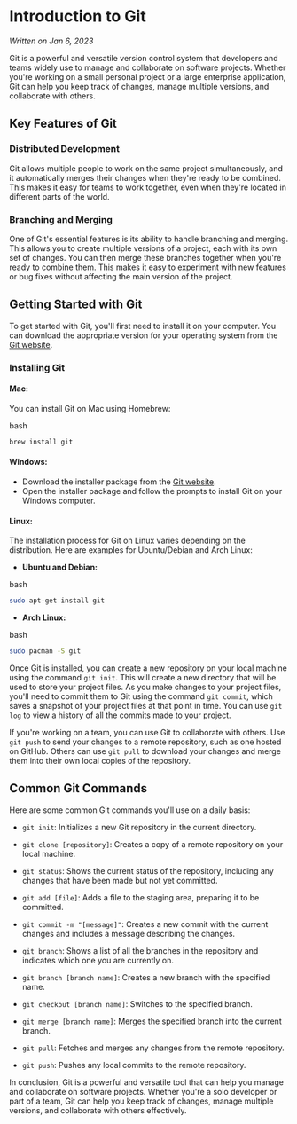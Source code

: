 Introduction to Git
===================

*Written on Jan 6, 2023*



Git is a powerful and versatile version control system that developers and teams widely use to manage and collaborate on software projects. Whether you're working on a small personal project or a large enterprise application, Git can help you keep track of changes, manage multiple versions, and collaborate with others.

Key Features of Git
-------------------

### Distributed Development

Git allows multiple people to work on the same project simultaneously, and it automatically merges their changes when they're ready to be combined. This makes it easy for teams to work together, even when they're located in different parts of the world.

### Branching and Merging

One of Git's essential features is its ability to handle branching and merging. This allows you to create multiple versions of a project, each with its own set of changes. You can then merge these branches together when you're ready to combine them. This makes it easy to experiment with new features or bug fixes without affecting the main version of the project.

Getting Started with Git
------------------------

To get started with Git, you'll first need to install it on your computer. You can download the appropriate version for your operating system from the [Git website](https://git-scm.com/).

### Installing Git

#### **Mac:**

You can install Git on Mac using Homebrew:

bash

```bash
brew install git
```

#### **Windows:**

*   Download the installer package from the [Git website](https://git-scm.com/download/win).
*   Open the installer package and follow the prompts to install Git on your Windows computer.

#### **Linux:**

The installation process for Git on Linux varies depending on the distribution. Here are examples for Ubuntu/Debian and Arch Linux:

*   **Ubuntu and Debian:**

bash

```bash
sudo apt-get install git
```

*   **Arch Linux:**

bash

```bash
sudo pacman -S git
```

Once Git is installed, you can create a new repository on your local machine using the command `git init`. This will create a new directory that will be used to store your project files. As you make changes to your project files, you'll need to commit them to Git using the command `git commit`, which saves a snapshot of your project files at that point in time. You can use `git log` to view a history of all the commits made to your project.

If you're working on a team, you can use Git to collaborate with others. Use `git push` to send your changes to a remote repository, such as one hosted on GitHub. Others can use `git pull` to download your changes and merge them into their own local copies of the repository.

Common Git Commands
-------------------

Here are some common Git commands you'll use on a daily basis:

*   `git init`: Initializes a new Git repository in the current directory.
    
*   `git clone [repository]`: Creates a copy of a remote repository on your local machine.
    
*   `git status`: Shows the current status of the repository, including any changes that have been made but not yet committed.
    
*   `git add [file]`: Adds a file to the staging area, preparing it to be committed.
    
*   `git commit -m "[message]"`: Creates a new commit with the current changes and includes a message describing the changes.
    
*   `git branch`: Shows a list of all the branches in the repository and indicates which one you are currently on.
    
*   `git branch [branch name]`: Creates a new branch with the specified name.
    
*   `git checkout [branch name]`: Switches to the specified branch.
    
*   `git merge [branch name]`: Merges the specified branch into the current branch.
    
*   `git pull`: Fetches and merges any changes from the remote repository.
    
*   `git push`: Pushes any local commits to the remote repository.
    

In conclusion, Git is a powerful and versatile tool that can help you manage and collaborate on software projects. Whether you're a solo developer or part of a team, Git can help you keep track of changes, manage multiple versions, and collaborate with others effectively.